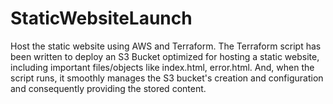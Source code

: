# StaticWebsiteLaunch
Host the static website using AWS and Terraform.
The Terraform script has been written to deploy an S3 Bucket optimized for hosting a static website, including important files/objects like index.html, error.html. And, when the script runs, it smoothly manages the S3 bucket's creation and configuration and consequently providing the stored content.

